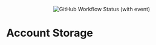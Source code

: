 <p align="center">
  <img alt="GitHub Workflow Status (with event)" src="https://img.shields.io/github/actions/workflow/status/duykasama/account-storage/dotnet.yml">
</p>

# Account Storage
